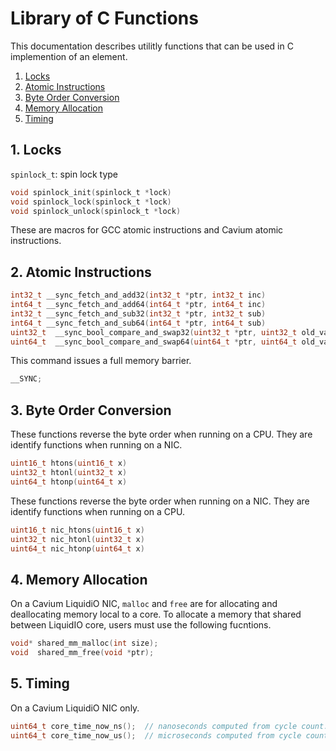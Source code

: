 # Library of C Functions

This documentation describes utilitly functions that can be used in C implemention of an element.

1. [Locks](#Locks)
2. [Atomic Instructions](#Atomic-Instructions)
3. [Byte Order Conversion](#Byte-Order-Conversion)
4. [Memory Allocation](#Memory-Allocation)
5. [Timing](#Timing)

<a name="Locks"></a>
## 1. Locks
`spinlock_t`: spin lock type
```c
void spinlock_init(spinlock_t *lock)
void spinlock_lock(spinlock_t *lock)
void spinlock_unlock(spinlock_t *lock)
```

<a name="Atomic-Instructions"></a>
These are macros for GCC atomic instructions and Cavium atomic instructions.
## 2. Atomic Instructions
```c
int32_t __sync_fetch_and_add32(int32_t *ptr, int32_t inc)
int64_t __sync_fetch_and_add64(int64_t *ptr, int64_t inc)
int32_t __sync_fetch_and_sub32(int32_t *ptr, int32_t sub)
int64_t __sync_fetch_and_sub64(int64_t *ptr, int64_t sub)
uint32_t  __sync_bool_compare_and_swap32(uint32_t *ptr, uint32_t old_val, uint32_t new_val)
uint64_t  __sync_bool_compare_and_swap64(uint64_t *ptr, uint64_t old_val, uint64_t new_val)
```

This command issues a full memory barrier.
```c
__SYNC;
```

<a name="Byte-Order-Conversion"></a>
## 3. Byte Order Conversion
These functions reverse the byte order when running on a CPU. They are identify functions when running on a NIC.
```c
uint16_t htons(uint16_t x)
uint32_t htonl(uint32_t x)
uint64_t htonp(uint64_t x)
```

These functions reverse the byte order when running on a NIC. They are identify functions when running on a CPU.
```c
uint16_t nic_htons(uint16_t x)
uint32_t nic_htonl(uint32_t x)
uint64_t nic_htonp(uint64_t x)
```

<a name="Memory-Allocation"></a>
## 4. Memory Allocation
On a Cavium LiquidiO NIC, `malloc` and `free` are for allocating and deallocating memory local to a core. To allocate a memory that shared between LiquidIO core, users must use the following fucntions.
```c
void* shared_mm_malloc(int size);
void  shared_mm_free(void *ptr);
```

<a name="Timing"></a>
## 5. Timing
On a Cavium LiquidiO NIC only.
```c
uint64_t core_time_now_ns();  // nanoseconds computed from cycle count.
uint64_t core_time_now_us();  // microseconds computed from cycle count.
```
